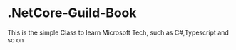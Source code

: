 # .NetCore-Guild-Book
This is the simple Class to learn Microsoft Tech, such as C#,Typescript and so on

